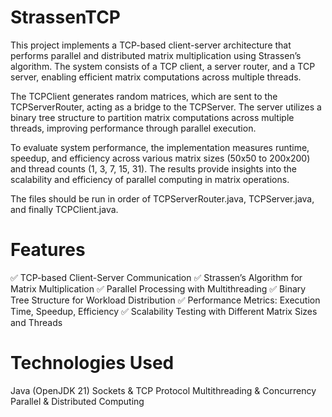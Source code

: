 # StrassenTCP
This project implements a TCP-based client-server architecture that performs parallel and distributed matrix multiplication using Strassen’s algorithm. The system consists of a TCP client, a server router, and a TCP server, enabling efficient matrix computations across multiple threads.

The TCPClient generates random matrices, which are sent to the TCPServerRouter, acting as a bridge to the TCPServer. The server utilizes a binary tree structure to partition matrix computations across multiple threads, improving performance through parallel execution.

To evaluate system performance, the implementation measures runtime, speedup, and efficiency across various matrix sizes (50x50 to 200x200) and thread counts (1, 3, 7, 15, 31). The results provide insights into the scalability and efficiency of parallel computing in matrix operations.

The files should be run in order of TCPServerRouter.java, TCPServer.java, and finally TCPClient.java.
# Features
✅ TCP-based Client-Server Communication
✅ Strassen’s Algorithm for Matrix Multiplication
✅ Parallel Processing with Multithreading
✅ Binary Tree Structure for Workload Distribution
✅ Performance Metrics: Execution Time, Speedup, Efficiency
✅ Scalability Testing with Different Matrix Sizes and Threads

# Technologies Used
Java (OpenJDK 21)
Sockets & TCP Protocol
Multithreading & Concurrency
Parallel & Distributed Computing
